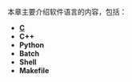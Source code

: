 本章主要介绍软件语言的内容，包括：
+ **[C](https://github.com/lowkeyway/Embedded/tree/master/Software/Language/C)**
+ **C++**
+ **Python**
+ **Batch**
+ **Shell**
+ **Makefile**
